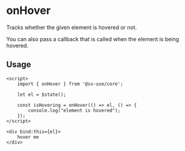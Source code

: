 # onHover

Tracks whether the given element is hovered or not.

You can also pass a callback that is called when the element is being hovered.

## Usage

```svelte
<script>
	import { onHover } from '@sv-use/core';

	let el = $state();

	const isHovering = onHover(() => el, () => {
        console.log("element is hovered");
    });
</script>

<div bind:this={el}>
    hover me
</div>
```
